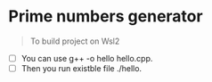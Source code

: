 
 # Prime numbers generator
> To build project on Wsl2 
- [ ] You can use g++ -o hello hello.cpp. 
- [ ]  Then you run  existble file ./hello.
